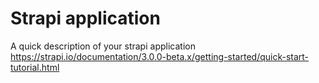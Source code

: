 # Strapi application

A quick description of your strapi application  
https://strapi.io/documentation/3.0.0-beta.x/getting-started/quick-start-tutorial.html

